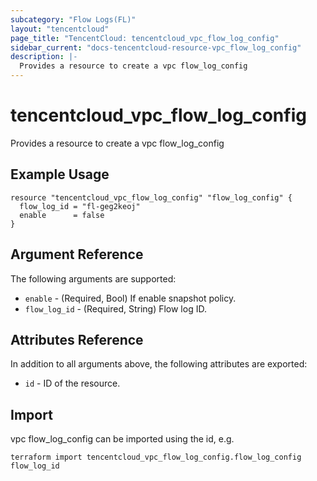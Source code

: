 ```yaml
---
subcategory: "Flow Logs(FL)"
layout: "tencentcloud"
page_title: "TencentCloud: tencentcloud_vpc_flow_log_config"
sidebar_current: "docs-tencentcloud-resource-vpc_flow_log_config"
description: |-
  Provides a resource to create a vpc flow_log_config
---
```


# tencentcloud_vpc_flow_log_config

Provides a resource to create a vpc flow_log_config

## Example Usage

```hcl
resource "tencentcloud_vpc_flow_log_config" "flow_log_config" {
  flow_log_id = "fl-geg2keoj"
  enable      = false
}
```

## Argument Reference

The following arguments are supported:

* `enable` - (Required, Bool) If enable snapshot policy.
* `flow_log_id` - (Required, String) Flow log ID.

## Attributes Reference

In addition to all arguments above, the following attributes are exported:

* `id` - ID of the resource.



## Import

vpc flow_log_config can be imported using the id, e.g.

```
terraform import tencentcloud_vpc_flow_log_config.flow_log_config flow_log_id
```

